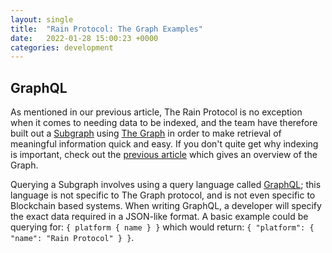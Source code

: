 ```yaml
---
layout: single
title:  "Rain Protocol: The Graph Examples"
date:   2022-01-28 15:00:23 +0000
categories: development
---
```


## GraphQL

As mentioned in our previous article, The Rain Protocol is no exception when it comes to needing data to be indexed, and the team have therefore built out a [Subgraph][subgraph] using [The Graph][the-graph] in order to make retrieval of meaningful information quick and easy. If you don't quite get why indexing is important, check out the [previous article][graph-overview] which gives an overview of the Graph.

Querying a Subgraph involves using a query language called [GraphQL][graph-ql]; this language is not specific to The Graph protocol, and is not even specific to Blockchain based systems. When writing GraphQL, a developer will specify the exact data required in a JSON-like format. A basic example could be querying for: `{ platform { name } }` which would return: `{ "platform": { "name": "Rain Protocol" } }`.


[graph-overview]: https://blog.rainprotocol.xyz/various/rain-protocol-the-graph-overview/
[the-graph]: https://thegraph.com/en/
[graph-ql]: https://graphql.org/
[subgraph]: https://thegraph.com/docs/en/developer/define-subgraph-hosted/
[rain-subgraph]: https://thegraph.com/hosted-service/subgraph/beehive-innovation/rain-protocol
[discord]: https://discord.gg/dzYS3JSwDP

